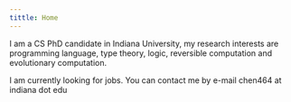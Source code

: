 ```yaml
---
tittle: Home
---
```


I am a CS PhD candidate in Indiana University, my research interests are programming language, type theory, logic, reversible computation and evolutionary computation.

I am currently looking for jobs. You can contact me by e-mail chen464 at indiana dot edu
